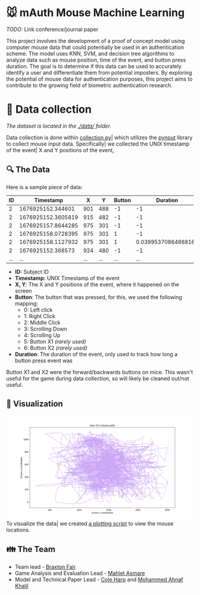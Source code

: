 # :mouse: mAuth Mouse Machine Learning
*TODO:* Link conference/journal paper

This project involves the development of a proof of concept model using 
computer mouse data that could potentially be used in an authentication 
scheme. The model uses KNN, SVM, and decision tree algorithms to analyze 
data such as mouse position, time of the event, and button press duration. 
The goal is to determine if this data can be used to accurately identify a 
user and differentiate them from potential imposters. By exploring the 
potential of mouse data for authentication purposes, this project aims 
to contribute to the growing field of biometric authentication research.

# :floppy_disk: Data collection
*The dataset is located in the [./data/](./data/) folder.*

Data collection is done within [collection.py](./collection.py)| which utilizes the 
[pynput](https://pypi.org/project/pynput/) library to collect mouse input data. Specifically| 
we collected the UNIX timestamp of the event| X and Y positions of the event,

## :mag: The Data
Here is a sample piece of data:

| ID  | Timestamp          | X    | Y   | Button | Duration             |
|-----|--------------------|------|-----|--------|----------------------|
| 2   | 1676925152.344601  | 901  | 488 | -1     | -1                   |
| 2   | 1676925152.3605819 | 915  | 482 | -1     | -1                   |
| 2   | 1676925157.8644285 | 975  | 301 | -1     | -1                   |
| 2   | 1676925158.0728395 | 975  | 301 | 1      | -1                   |
| 2   | 1676925158.1127932 | 975  | 301 | 1      | 0.03995370864868164  |
| 2   | 1676925152.368573  | 924  | 480 | -1     | -1                   |
| ... | ...                | ...  | ... | ...    | ...                  |

- **ID:** Subject ID
- **Timestamp:** UNIX Timestamp of the event
- **X, Y**: The X and Y positions of the event, where it happened on the screen
- **Button**: The button that was pressed, for this, we used the following mapping:
  - 0: Left click
  - 1: Right Click
  - 2: Middle Click
  - 3: Scrolling Down
  - 4: Scrolling Up
  - 5: Button X1 *(rarely used)*
  - 6: Button X2 *(rarely used)*
- **Duration**: The duration of the event, only used to track how long a button press event was

Button X1 and X2 were the forward/backwards buttons on mice. This wasn't useful for the game during data collection,
so will likely be cleaned out/not useful.

## :eyes: Visualization
![user 0's path](./media/user_0_path.png)
To visualize the data| we created [a plotting script](./plot.py) to view the mouse locations.

## :family: The Team
- Team lead - [Braxton Fair](https://github.com/taxborn)
- Game Analysis and Evaluation Lead - [Mahlet Asmare](https://github.com/mahletzelalem)
- Model and Technical Paper Lead - [Cole Harp](https://github.com/Cole-Harp) and [Mohammed Ahnaf Khalil](https://github.com/KhalilAhnaf)